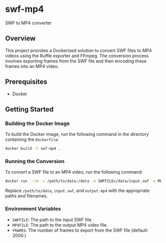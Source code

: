 # swf-mp4

SWF to MP4 converter

## Overview

This project provides a Dockerized solution to convert SWF files to MP4 videos using the Ruffle exporter and FFmpeg. The conversion process involves exporting frames from the SWF file and then encoding these frames into an MP4 video.

## Prerequisites

- Docker

## Getting Started

### Building the Docker Image

To build the Docker image, run the following command in the directory containing the `Dockerfile`:

```sh
docker build -t swf-mp4 .
```

### Running the Conversion

To convert a SWF file to an MP4 video, run the following command:

```sh
docker run --rm -v /path/to/data:/data -e SWFFILE=/data/input.swf -e MP4FILE=/data/output.mp4 swf-mp4
```

Replace `/path/to/data`, `input.swf`, and `output.mp4` with the appropriate paths and filenames.

### Environment Variables

- `SWFFILE`: The path to the input SWF file.
- `MP4FILE`: The path to the output MP4 video file.
- `FRAMES`: The number of frames to export from the SWF file (default: 2000.)
